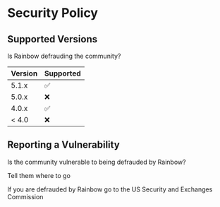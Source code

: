 # Security Policy

## Supported Versions

Is Rainbow defrauding the community?


| Version | Supported          |
| ------- | ------------------ |
| 5.1.x   | :white_check_mark: |
| 5.0.x   | :x:                |
| 4.0.x   | :white_check_mark: |
| < 4.0   | :x:                |

## Reporting a Vulnerability

Is the community vulnerable to being defrauded by Rainbow?

Tell them where to go

If you are defrauded by Rainbow go to the US Security and Exchanges Commission
